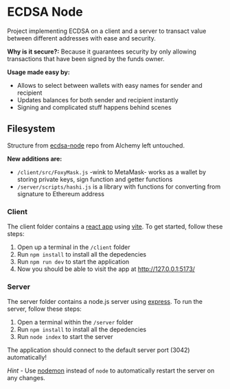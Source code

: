 # ECDSA Node

Project implementing ECDSA on a client and a server to transact value between different addresses with ease and security.

**Why is it secure?:** Because it guarantees security by only allowing transactions that have been signed by the funds owner.

**Usage made easy by:**

- Allows to select between wallets with easy names for sender and recipient
- Updates balances for both sender and recipient instantly
- Signing and complicated stuff happens behind scenes

## Filesystem

Structure from [ecdsa-node](https://github.com/alchemyplatform/ecdsa-node) repo from Alchemy left untouched.

**New additions are:**

- `/client/src/FoxyMask.js` -wink to MetaMask- works as a wallet by storing private keys, sign function and getter functions
- `/server/scripts/hashi.js` is a library with functions for converting from signature to Ethereum address

### Client

The client folder contains a [react app](https://reactjs.org/) using [vite](https://vitejs.dev/). To get started, follow these steps:

1. Open up a terminal in the `/client` folder
2. Run `npm install` to install all the depedencies
3. Run `npm run dev` to start the application
4. Now you should be able to visit the app at http://127.0.0.1:5173/

### Server

The server folder contains a node.js server using [express](https://expressjs.com/). To run the server, follow these steps:

1. Open a terminal within the `/server` folder
2. Run `npm install` to install all the depedencies
3. Run `node index` to start the server

The application should connect to the default server port (3042) automatically!

_Hint_ - Use [nodemon](https://www.npmjs.com/package/nodemon) instead of `node` to automatically restart the server on any changes.
